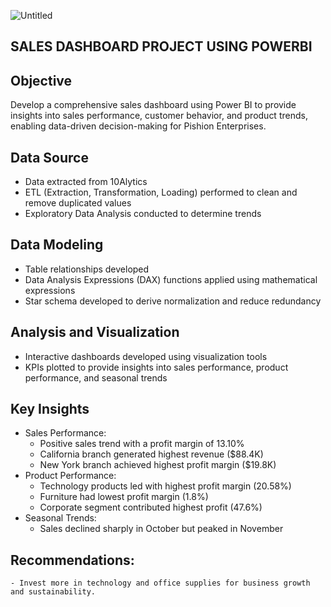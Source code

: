 ![Untitled](https://github.com/user-attachments/assets/1da262da-7c5e-4b36-b0eb-2b63278a4329)

## SALES DASHBOARD PROJECT USING POWERBI
## Objective
Develop a comprehensive sales dashboard using Power BI to provide insights into sales performance, customer behavior, and product trends, enabling data-driven decision-making for Pishion Enterprises.

## Data Source
- Data extracted from 10Alytics
- ETL (Extraction, Transformation, Loading) performed to clean and remove duplicated values
- Exploratory Data Analysis conducted to determine trends

## Data Modeling
- Table relationships developed
- Data Analysis Expressions (DAX) functions applied using mathematical expressions
- Star schema developed to derive normalization and reduce redundancy

## Analysis and Visualization
- Interactive dashboards developed using visualization tools
- KPIs plotted to provide insights into sales performance, product performance, and seasonal trends

## Key Insights
- Sales Performance:
    - Positive sales trend with a profit margin of 13.10%
    - California branch generated highest revenue ($88.4K)
    - New York branch achieved highest profit margin ($19.8K)
- Product Performance:
    - Technology products led with highest profit margin (20.58%)
    - Furniture had lowest profit margin (1.8%)
    - Corporate segment contributed highest profit (47.6%)
- Seasonal Trends:
    - Sales declined sharply in October but peaked in November

## Recommendations:
    - Invest more in technology and office supplies for business growth and sustainability.


